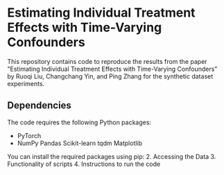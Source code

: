 # Estimating Individual Treatment Effects with Time-Varying Confounders
This repository contains code to reproduce the results from the paper "Estimating Individual Treatment Effects with Time-Varying Confounders" by Ruoqi Liu, Changchang Yin, and Ping Zhang for the synthetic dataset experiments.

## Dependencies
The code requires the following Python packages:
- PyTorch
- NumPy
Pandas
Scikit-learn
tqdm
Matplotlib

You can install the required packages using pip:
2. Accessing the Data
3. Functionality of scripts 
4. Instructions to run the code
